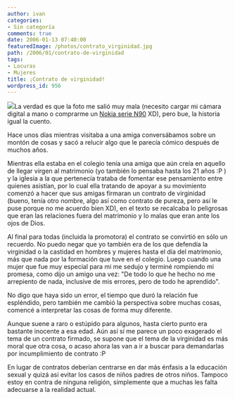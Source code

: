 ```yaml
---
author: ivan
categories:
- Sin categoría
comments: true
date: 2006-01-13 07:40:00
featuredImage: /photos/contrato_virginidad.jpg
path: /2006/01/contrato-de-virginidad
tags:
- Locuras
- Mujeres
title: ¡Contrato de virginidad!
wordpress_id: 956
---
```


[![](https://photos1.blogger.com/blogger/5311/455/200/contrato_virginidad.jpg)](https://photos1.blogger.com/blogger/5311/455/1600/contrato_virginidad.jpg)La verdad es que la foto me salió muy mala (necesito cargar mi cámara digital a mano o comprarme un [Nokia serie N90](https://www.nokia.com/nseries/index.html) XD), pero bue, la historia igual la cuento.

Hace unos días mientras visitaba a una amiga conversábamos sobre un montón de cosas y sacó a relucir algo que le parecía cómico después de muchos años.

Mientras ella estaba en el colegio tenía una amiga que aún creía en aquello de llegar virgen al matrimonio (yo también lo pensaba hasta los 21 años :P ) y la iglesia a la que pertenecía trataba de fomentar ese pensamiento entre quienes asistían, por lo cual ella tratando de apoyar a su movimiento comenzó a hacer que sus amigas firmaran un contrato de virginidad (bueno, tenía otro nombre, algo así como contrato de pureza, pero así le puse porque no me acuerdo bien XD), en el texto se recalcaba lo peligrosas que eran las relaciones fuera del matrimonio y lo malas que eran ante los ojos de Dios.

Al final para todas (incluida la promotora) el contrato se convirtió en sólo un recuerdo. No puedo negar que yo también era de los que defendía la virginidad o la castidad en hombres y mujeres hasta el día del matrimonio, más que nada por la formación que tuve en el colegio. Luego cuando una mujer que fue muy especial para mi me sedujo y terminé rompiendo mi promesa, como dijo un amigo una vez: "De todo lo que he hecho no me arrepiento de nada, inclusive de mis errores, pero de todo he aprendido".

No digo que haya sido un error, el tiempo que duró la relación fue espléndido, pero también me cambió la perspectiva sobre muchas cosas, comencé a interpretar las cosas de forma muy diferente.

Aunque suene a raro o estúpido para algunos, hasta cierto punto era bastante inocente a esa edad. Aún así sí me parece un poco exagerado el tema de un contrato firmado, se supone que el tema de la virginidad es más moral que otra cosa, o acaso ahora las van a ir a buscar para demandarlas por incumplimiento de contrato :P

En lugar de contratos deberían centrarse en dar más énfasis a la educación sexual y quizá así evitar los casos de niños padres de otros niños. Tampoco estoy en contra de ninguna religión, simplemente que a muchas les falta adecuarse a la realidad actual.